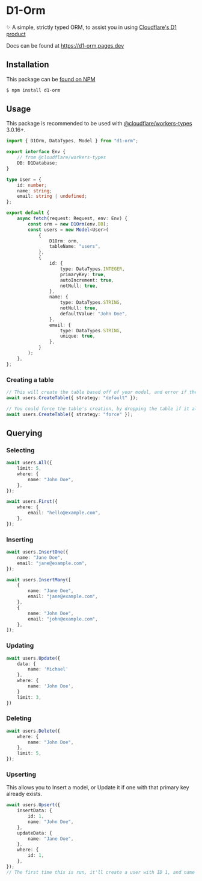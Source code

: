 # D1-Orm

✨ A simple, strictly typed ORM, to assist you in using [Cloudflare's D1 product](https://blog.cloudflare.com/introducing-d1/)

Docs can be found at https://d1-orm.pages.dev

## Installation

This package can be [found on NPM](npmjs.com/package/d1-orm)

```sh
$ npm install d1-orm
```

## Usage

This package is recommended to be used with [@cloudflare/workers-types](https://github.com/cloudflare/workers-types) 3.0.16+.

```ts
import { D1Orm, DataTypes, Model } from "d1-orm";

export interface Env {
	// from @cloudflare/workers-types
	DB: D1Database;
}

type User = {
	id: number;
	name: string;
	email: string | undefined;
};

export default {
	async fetch(request: Request, env: Env) {
		const orm = new D1Orm(env.DB);
		const users = new Model<User>(
			{
				D1Orm: orm,
				tableName: "users",
			},
			{
				id: {
					type: DataTypes.INTEGER,
					primaryKey: true,
					autoIncrement: true,
					notNull: true,
				},
				name: {
					type: DataTypes.STRING,
					notNull: true,
					defaultValue: "John Doe",
				},
				email: {
					type: DataTypes.STRING,
					unique: true,
				},
			}
		);
	},
};
```

### Creating a table

```ts
// This will create the table based off of your model, and error if the table already exists.
await users.CreateTable({ strategy: "default" });

// You could force the table's creation, by dropping the table if it already exists.
await users.CreateTable({ strategy: "force" });
```

## Querying

### Selecting

```ts
await users.All({
	limit: 5,
	where: {
		name: "John Doe",
	},
});

await users.First({
	where: {
		email: "hello@example.com",
	},
});
```

### Inserting

```ts
await users.InsertOne({
	name: "Jane Doe",
	email: "jane@example.com",
});

await users.InsertMany([
	{
		name: "Jane Doe",
		email: "jane@example.com",
	},
	{
		name: "John Doe",
		email: "john@example.com",
	},
]);
```

### Updating

```ts
await users.Update({
	data: {
		name: 'Michael'
	},
	where: {
		name: 'John Doe',
	}
	limit: 3,
})
```

### Deleting

```ts
await users.Delete({
	where: {
		name: "John Doe",
	},
	limit: 5,
});
```

### Upserting

This allows you to Insert a model, or Update it if one with that primary key already exists.

```ts
await users.Upsert({
	insertData: {
		id: 1,
		name: "John Doe",
	},
	updateData: {
		name: "Jane Doe",
	},
	where: {
		id: 1,
	},
});
// The first time this is run, it'll create a user with ID 1, and name John Doe. When running this again, the primary key already exists with an ID of one, so the update statement is called instead.
```
